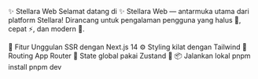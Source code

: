 ✨ Stellara Web
Selamat datang di ✨ Stellara Web — antarmuka utama dari platform Stellara!
Dirancang untuk pengalaman pengguna yang halus 🧈, cepat ⚡, dan modern 🎨.

🚀 Fitur Unggulan
SSR dengan Next.js 14 ⚙️
Styling kilat dengan Tailwind 💨
Routing App Router 🧭
State global pakai Zustand 🧠
📦 Jalankan lokal
pnpm install
pnpm dev
